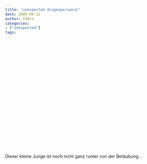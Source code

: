 ```yaml
---
title: "unexpected drugexperience"
date: 2009-04-22
author: th0rn
categories:
- ["unexpected"]
tags:
---
```

<object width="425" height="344"><param name="movie" value="http://www.youtube.com/v/loZmtnhTgng&hl=de&fs=1"></param><param name="allowFullScreen" value="true"></param><param name="allowscriptaccess" value="always"></param><embed src="https://www.youtube.com/v/loZmtnhTgng&hl=de&fs=1" type="application/x-shockwave-flash" allowscriptaccess="always" allowfullscreen="true" width="425" height="344"></embed></object>

Dieser kleine Junge ist noch nicht ganz runter von der Betäubung...

